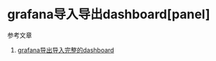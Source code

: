 # grafana导入导出dashboard[panel]

参考文章

1. [grafana导出导入完整的dashboard](https://blog.csdn.net/liuxiangyang_/article/details/86711902)

